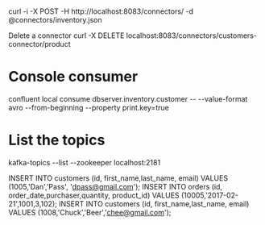 # 
curl -i -X POST -H  http://localhost:8083/connectors/ -d @connectors/inventory.json

Delete a connector
curl -X DELETE localhost:8083/connectors/customers-connector/product

# Console consumer
confluent local consume dbserver.inventory.customer -- --value-format avro --from-beginning --property print.key=true

# List the topics 
kafka-topics --list --zookeeper localhost:2181

INSERT INTO customers (id, first_name,last_name, email) VALUES (1005,'Dan','Pass', 'dpass@gmail.com');
INSERT INTO orders (id, order_date,purchaser,quantity, product_id) VALUES (10005,'2017-02-21',1001,3,102);
INSERT INTO customers (id, first_name,last_name, email) VALUES (1008,'Chuck','Beer','chee@gmail.com');